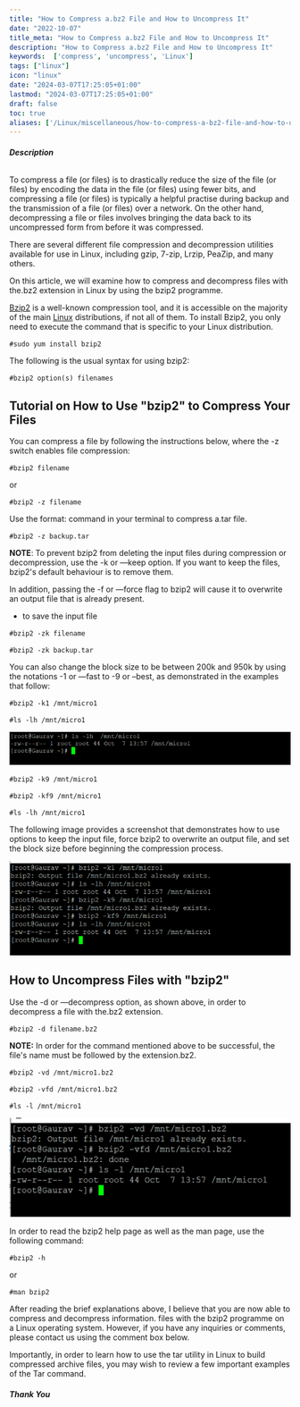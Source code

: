 ```yaml
---
title: "How to Compress a.bz2 File and How to Uncompress It"
date: "2022-10-07"
title_meta: "How to Compress a.bz2 File and How to Uncompress It"
description: "How to Compress a.bz2 File and How to Uncompress It"
keywords:  ['compress', 'uncompress', 'Linux']
tags: ["linux"]
icon: "linux"
date: "2024-03-07T17:25:05+01:00"
lastmod: "2024-03-07T17:25:05+01:00" 
draft: false
toc: true
aliases: ['/Linux/miscellaneous/how-to-compress-a-bz2-file-and-how-to-uncompress-it']
---
```


###### **Description**

To compress a file (or files) is to drastically reduce the size of the file (or files) by encoding the data in the file (or files) using fewer bits, and compressing a file (or files) is typically a helpful practise during backup and the transmission of a file (or files) over a network. On the other hand, decompressing a file or files involves bringing the data back to its uncompressed form from before it was compressed.

There are several different file compression and decompression utilities available for use in Linux, including gzip, 7-zip, Lrzip, PeaZip, and many others.

On this article, we will examine how to compress and decompress files with the.bz2 extension in Linux by using the bzip2 programme.

[Bzip2](https://en.wikipedia.org/wiki/Bzip2) is a well-known compression tool, and it is accessible on the majority of the main [Linux](https://utho.com/docs/tutorial/category/linux-tutorial/) distributions, if not all of them. To install Bzip2, you only need to execute the command that is specific to your Linux distribution.

```
#sudo yum install bzip2
```

The following is the usual syntax for using bzip2:

```
#bzip2 option(s) filenames
```

## Tutorial on How to Use "bzip2" to Compress Your Files

You can compress a file by following the instructions below, where the -z switch enables file compression:

```
#bzip2 filename
```

or

```
#bzip2 -z filename
```

Use the format: command in your terminal to compress a.tar file.

```
#bzip2 -z backup.tar
```

**NOTE**: To prevent bzip2 from deleting the input files during compression or decompression, use the -k or —keep option. If you want to keep the files, bzip2's default behaviour is to remove them.

In addition, passing the -f or —force flag to bzip2 will cause it to overwrite an output file that is already present.

- to save the input file

```
#bzip2 -zk filename
```

```
#bzip2 -zk backup.tar
```

You can also change the block size to be between 200k and 950k by using the notations -1 or —fast to -9 or –best, as demonstrated in the examples that follow:

```
#bzip2 -k1 /mnt/micro1
```

```
#ls -lh /mnt/micro1
```

![How to Compress a.bz2 File and How to Uncompress It](images/image-293.png)

```
#bzip2 -k9 /mnt/micro1
```

```
#bzip2 -kf9 /mnt/micro1
```

```
#ls -lh /mnt/micro1
```

The following image provides a screenshot that demonstrates how to use options to keep the input file, force bzip2 to overwrite an output file, and set the block size before beginning the compression process.

![How to Compress a.bz2 File and How to Uncompress It](images/image-294.png)

## How to Uncompress Files with "bzip2"

Use the -d or —decompress option, as shown above, in order to decompress a file with the.bz2 extension.

```
#bzip2 -d filename.bz2
```

**NOTE:** In order for the command mentioned above to be successful, the file's name must be followed by the extension.bz2.

```
#bzip2 -vd /mnt/micro1.bz2
```

```
#bzip2 -vfd /mnt/micro1.bz2
```

```
#ls -l /mnt/micro1
```

![How to Uncompress Files with "bzip2"](images/image-295.png)

In order to read the bzip2 help page as well as the man page, use the following command:

```
#bzip2 -h
```

or

```
#man bzip2
```

After reading the brief explanations above, I believe that you are now able to compress and decompress information. files with the bzip2 programme on a Linux operating system. However, if you have any inquiries or comments, please contact us using the comment box below.

Importantly, in order to learn how to use the tar utility in Linux to build compressed archive files, you may wish to review a few important examples of the Tar command.

###### **Thank You**
